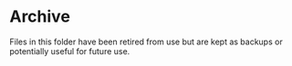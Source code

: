 # Archive

Files in this folder have been retired from use but are kept as backups or potentially useful for future use.